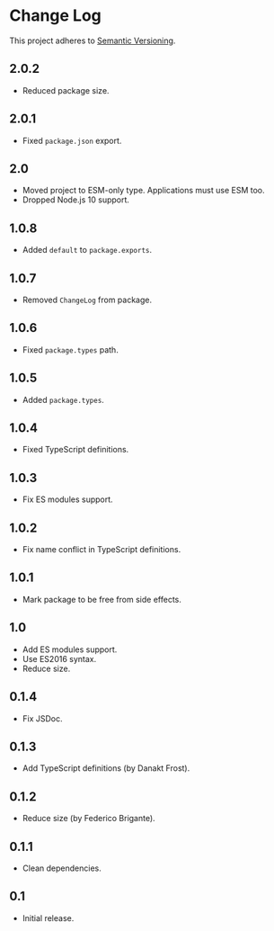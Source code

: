 # Change Log
This project adheres to [Semantic Versioning](http://semver.org/).

## 2.0.2
* Reduced package size.

## 2.0.1
* Fixed `package.json` export.

## 2.0
* Moved project to ESM-only type. Applications must use ESM too.
* Dropped Node.js 10 support.

## 1.0.8
* Added `default` to `package.exports`.

## 1.0.7
* Removed `ChangeLog` from package.

## 1.0.6
* Fixed `package.types` path.

## 1.0.5
* Added `package.types`.

## 1.0.4
* Fixed TypeScript definitions.

## 1.0.3
* Fix ES modules support.

## 1.0.2
* Fix name conflict in TypeScript definitions.

## 1.0.1
* Mark package to be free from side effects.

## 1.0
* Add ES modules support.
* Use ES2016 syntax.
* Reduce size.

## 0.1.4
* Fix JSDoc.

## 0.1.3
* Add TypeScript definitions (by Danakt Frost).

## 0.1.2
* Reduce size (by Federico Brigante).

## 0.1.1
* Clean dependencies.

## 0.1
* Initial release.
